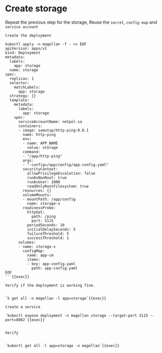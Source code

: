 # Create storage

Repeat the previous step for the storage,
Reuse the `secret`, `config map` and `service account`

`Create the deployment`

```shell
kubectl apply -n magellan -f - << EOF
apiVersion: apps/v1
kind: Deployment
metadata:
  labels:
    app: storage
  name: storage
spec:
  replicas: 1
  selector:
    matchLabels:
      app: storage
  strategy: {}
  template:
    metadata:
      labels:
        app: storage
    spec:
      serviceAccountName: netpol-sa
      containers:
      - image: samutup/http-ping:0.0.1
        name: http-ping
        env:
        - name: APP_NAME
          value: storage
        command:
        - "/app/http-ping"
        args:
        - "-config=/app/config/app-config.yaml"
        securityContext:
          allowPrivilegeEscalation: false
          runAsNonRoot: true
          runAsUser: 1000
          readOnlyRootFilesystem: true
        resources: {}
        volumeMounts:
        - mountPath: /app/config
          name: storage-v
        readinessProbe:
          httpGet:
            path: /ping
            port: 5115
          periodSeconds: 10
          initialDelaySeconds: 5
          failureThreshold: 5
          successThreshold: 1
      volumes:
      - name: storage-v
        configMap:
          name: app-cm
          items:
          - key: app-config.yaml
            path: app-config.yaml
EOF
```{{exec}}

Verify if the deployment is working fine.


`k get all -n magellan -l app=storage`{{exec}}

Create a service

`kubectl expose deployment -n magellan storage --target-port 5115 --port=8082`{{exec}}


Verify


`kubectl get all -l app=storage -n magellan`{{exec}}





